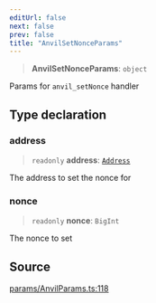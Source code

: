 ```yaml
---
editUrl: false
next: false
prev: false
title: "AnvilSetNonceParams"
---
```


> **AnvilSetNonceParams**: `object`

Params for `anvil_setNonce` handler

## Type declaration

### address

> `readonly` **address**: [`Address`](/reference/tevm/actions-types/type-aliases/address/)

The address to set the nonce for

### nonce

> `readonly` **nonce**: `BigInt`

The nonce to set

## Source

[params/AnvilParams.ts:118](https://github.com/evmts/tevm-monorepo/blob/main/packages/actions-types/src/params/AnvilParams.ts#L118)
